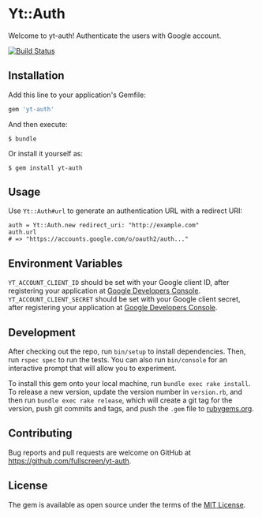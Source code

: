 # Yt::Auth

Welcome to yt-auth! Authenticate the users with Google account.

[![Build Status](https://travis-ci.org/Fullscreen/yt-auth.svg?branch=master)](https://travis-ci.org/Fullscreen/yt-auth)

## Installation

Add this line to your application's Gemfile:

```ruby
gem 'yt-auth'
```

And then execute:

    $ bundle

Or install it yourself as:

    $ gem install yt-auth

## Usage

Use `Yt::Auth#url` to generate an authentication URL with a redirect URI:

    auth = Yt::Auth.new redirect_uri: "http://example.com"
    auth.url
    # => "https://accounts.google.com/o/oauth2/auth..."

## Environment Variables

`YT_ACCOUNT_CLIENT_ID` should be set with your Google client ID, after registering your application at [Google Developers Console](https://console.developers.google.com).
`YT_ACCOUNT_CLIENT_SECRET` should be set with your Google client secret, after registering your application at [Google Developers Console](https://console.developers.google.com).

## Development

After checking out the repo, run `bin/setup` to install dependencies. Then, run `rspec spec` to run the tests. You can also run `bin/console` for an interactive prompt that will allow you to experiment.

To install this gem onto your local machine, run `bundle exec rake install`. To release a new version, update the version number in `version.rb`, and then run `bundle exec rake release`, which will create a git tag for the version, push git commits and tags, and push the `.gem` file to [rubygems.org](https://rubygems.org).

## Contributing

Bug reports and pull requests are welcome on GitHub at https://github.com/fullscreen/yt-auth.

## License

The gem is available as open source under the terms of the [MIT License](http://opensource.org/licenses/MIT).
